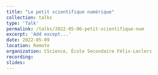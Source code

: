 ```yaml
---
title: "Le petit scientifique numérique"
collection: talks
type: 'Talk'
permalink: /talks/2022-05-06-petit-scientifique-num
excerpt: 'Add except...'
date: 2022-05-09
location: Remote
organization: CScience, École Secondaire Félix-Leclerc
recording:
slides: 
---
```

